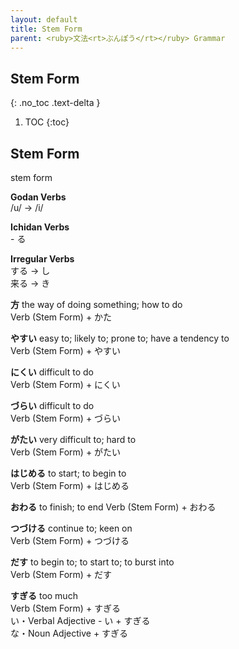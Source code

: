 ```yaml
---
layout: default
title: Stem Form
parent: <ruby>文法<rt>ぶんぽう</rt></ruby> Grammar
---
```


## Stem Form
{: .no_toc .text-delta }

1. TOC
{:toc}

## Stem Form
stem form

**Godan Verbs**  
/u/ → /i/

**Ichidan Verbs**  
\- る

**Irregular Verbs**  
する → し  
来る → き

**方** the way of doing something; how to do  
Verb (Stem Form) + かた

**やすい** easy to; likely to; prone to; have a tendency to  
Verb (Stem Form) + やすい

**にくい** difficult to do  
Verb (Stem Form) + にくい

**づらい** difficult to do  
Verb (Stem Form) + づらい

**がたい** very difficult to; hard to  
Verb (Stem Form) + がたい

**はじめる** to start; to begin to  
Verb (Stem Form) + はじめる

**おわる** to finish; to end
Verb (Stem Form) + おわる

**つづける** continue to; keen on  
Verb (Stem Form) + つづける

**だす** to begin to; to start to; to burst into  
Verb (Stem Form) + だす

**すぎる** too much  
Verb (Stem Form) + すぎる  
い・Verbal Adjective - い + すぎる  
な・Noun Adjective + すぎる  

